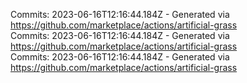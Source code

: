 Commits: 2023-06-16T12:16:44.184Z - Generated via https://github.com/marketplace/actions/artificial-grass
<br>
Commits: 2023-06-16T12:16:44.184Z - Generated via https://github.com/marketplace/actions/artificial-grass
<br>
Commits: 2023-06-16T12:16:44.184Z - Generated via https://github.com/marketplace/actions/artificial-grass
<br>

